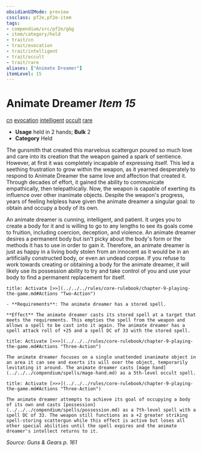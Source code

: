 ```yaml
---
obsidianUIMode: preview
cssclass: pf2e,pf2e-item
tags:
- compendium/src/pf2e/g&g
- item/category/held
- trait/cn
- trait/evocation
- trait/intelligent
- trait/occult
- trait/rare
aliases: ["Animate Dreamer"]
itemLevel: 15
---
```

# Animate Dreamer *Item 15*  
[cn](../../../rules/traits/chaotic-neutral-b1.md)  [evocation](../../../rules/traits/evocation.md)  [intelligent](../../../rules/traits/intelligent-gmg.md)  [occult](../../../rules/traits/occult.md)  [rare](../../../rules/traits/rare.md)  

- **Usage** held in 2 hands; **Bulk** 2
- **Category** Held

The gunsmith that created this marvelous scattergun poured so much love and care into its creation that the weapon gained a spark of sentience. However, at first it was completely incapable of expressing itself. This led a seething frustration to grow within the weapon, as it yearned desperately to respond to Animate Dreamer the same love and affection that created it. Through decades of effort, it gained the ability to communicate empathically, then telepathically. Now, the weapon is capable of exerting its influence over other inanimate objects. Despite the weapon's progress, years of feeling helpless have given the animate dreamer a singular goal: to obtain and occupy a body of its own.

An animate dreamer is cunning, intelligent, and patient. It urges you to create a body for it and is willing to go to any lengths to see its goals come to fruition, including coercion, deception, and violence. An animate dreamer desires a permanent body but isn't picky about the body's form or the methods it has to use in order to gain it. Therefore, an animate dreamer is just as happy in a living body stolen from an innocent as it would be in an artificially constructed body, or even an undead corpse. If you refuse to work towards creating or obtaining a body for the animate dreamer, it will likely use its possession ability to try and take control of you and use your body to find a permanent replacement for itself.

```ad-embed-ability
title: Activate [>>](../../../rules/core-rulebook/chapter-9-playing-the-game.md#Actions "Two-Action")

- **Requirements**: The animate dreamer has a stored spell.

**Effect** The animate dreamer casts its stored spell at a target that meets the requirements. This empties the spell from the weapon and allows a spell to be cast into it again. The animate dreamer has a spell attack roll of +25 and a spell DC of 33 with the stored spell.
```

```ad-embed-ability
title: Activate [>>>](../../../rules/core-rulebook/chapter-9-playing-the-game.md#Actions "Three-Action")

The animate dreamer focuses on a single unattended inanimate object in an area it can see and exerts its will over the object, temporarily levitating it around. The animate dreamer casts [mage hand](../../../compendium/spells/mage-hand.md) as a 5th-level occult spell.
```

```ad-embed-ability
title: Activate [>>>](../../../rules/core-rulebook/chapter-9-playing-the-game.md#Actions "Three-Action")

The animate dreamer attempts to achieve its goal of occupying a body of its own and casts [possession](../../../compendium/spells/possession.md) as a 7th-level spell with a spell DC of 33. The weapon still functions as a +2 greater striking spell-storing scattergun while this effect is active but loses all other special abilities until the spell expires and the animate dreamer's intellect returns to it.
```

*Source: Guns & Gears p. 161*
